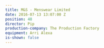```yaml
---
title: M&S - Menswear Limited
date: 2016-07-13 13:07:00 Z
position: 48
director: Pip
production-company: The Production Factory
equipment: Arri Alexa
is-shown: false
---
```


